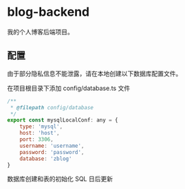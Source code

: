 # blog-backend
我的个人博客后端项目。

## 配置
由于部分隐私信息不能泄露，请在本地创建以下数据库配置文件。

在项目根目录下添加 config/database.ts 文件
~~~javascript
/**
 * @filepath config/database
 */
export const mysqlLocalConf: any = {
    type: 'mysql',
    host: 'host',
    port: 3306,
    username: 'username',
    password: 'password',
    database: 'zblog'
}
~~~
数据库创建和表的初始化 SQL 日后更新
